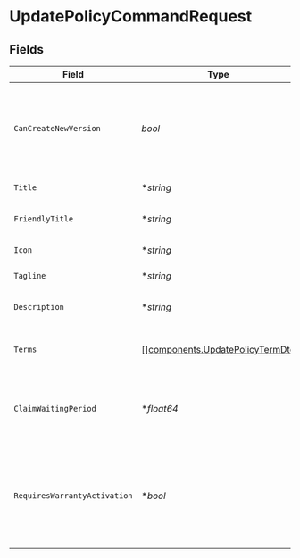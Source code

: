 # UpdatePolicyCommandRequest


## Fields

| Field                                                                              | Type                                                                               | Required                                                                           | Description                                                                        |
| ---------------------------------------------------------------------------------- | ---------------------------------------------------------------------------------- | ---------------------------------------------------------------------------------- | ---------------------------------------------------------------------------------- |
| `CanCreateNewVersion`                                                              | *bool*                                                                             | :heavy_check_mark:                                                                 | Whether or not the command should create a new draft policy if required.           |
| `Title`                                                                            | **string*                                                                          | :heavy_minus_sign:                                                                 | Title of the policy.                                                               |
| `FriendlyTitle`                                                                    | **string*                                                                          | :heavy_minus_sign:                                                                 | Friendly title of the policy.                                                      |
| `Icon`                                                                             | **string*                                                                          | :heavy_minus_sign:                                                                 | Icon of the policy.                                                                |
| `Tagline`                                                                          | **string*                                                                          | :heavy_minus_sign:                                                                 | Tagline of the policy.                                                             |
| `Description`                                                                      | **string*                                                                          | :heavy_minus_sign:                                                                 | Description of the policy.                                                         |
| `Terms`                                                                            | [][components.UpdatePolicyTermDto](../../models/components/updatepolicytermdto.md) | :heavy_minus_sign:                                                                 | The available terms for the policy.                                                |
| `ClaimWaitingPeriod`                                                               | **float64*                                                                         | :heavy_minus_sign:                                                                 | Duration (in days) until a claim can be made for the policy.                       |
| `RequiresWarrantyActivation`                                                       | **bool*                                                                            | :heavy_minus_sign:                                                                 | Whether or not provisioned warranties require manual activation from the customer. |